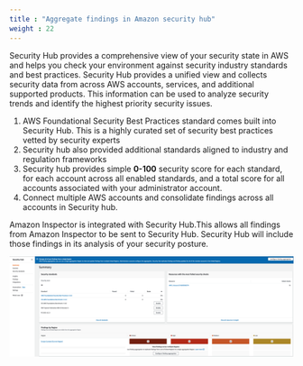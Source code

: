 ```yaml
---
title : "Aggregate findings in Amazon security hub"
weight : 22
---
```



Security Hub provides a comprehensive view of your security state in AWS and helps you check your environment against 
security industry standards and best practices. 
Security Hub provides a unified view and collects security data from across AWS accounts, services, and additional
supported products. 
This information can be used to  analyze  security trends and identify the highest priority security issues.


1. AWS Foundational Security Best Practices standard comes built into Security Hub. This is a highly curated set of 
   security best practices vetted by security experts
2. Security hub also provided additional standards aligned to industry and regulation frameworks
3. Security hub provides simple **0-100** security score for each standard, for each account across all enabled standards, 
   and a total score for all accounts associated with your administrator account.
4. Connect multiple AWS accounts and consolidate findings across all accounts in Security hub.

Amazon Inspector is integrated with Security Hub.This allows all findings from Amazon Inspector to be sent to Security Hub. 
Security Hub will include those findings in its analysis of your security posture.


![Security hub](/static/images/image-security/devsecops-inspector/SecurityHub-summary.png)

